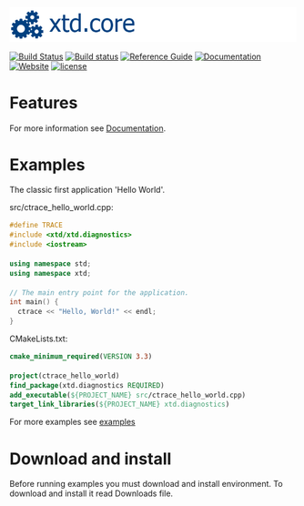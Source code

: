 [![environment](docs/pictures/header.png)](https://gammasoft71.wixsite.com/xtd-environment)

[![Build Status](https://travis-ci.org/gammasoft71/xtd_diagnostics.svg?branch=master)](https://travis-ci.org/gammasoft71/xtd_diagnostics)
[![Build status](https://ci.appveyor.com/api/projects/status/2nlokdfs0w3c3jdx?svg=true)](https://ci.appveyor.com/project/gammasoft71/xtd-diagnostics)
[![Reference Guide](https://img.shields.io/badge/code-Reference_Guide-brightgreen.svg)](https://codedocs.xyz/gammasoft71/xtd_diagnostics/)
[![Documentation](https://img.shields.io/badge/wiki-Documentaions-brightgreen.svg)](./README.md)
[![Website](https://img.shields.io/website-up-down-green-red/http/shields.io.svg?label=xtd-environment%20website)](https://gammasoft71.wixsite.com/xtd-environment)
[![license](https://img.shields.io/github/license/gammasoft71/xtd.environment.svg)](LICENSE.md)
<!--- [![Download diagnostics](https://img.shields.io/sourceforge/dt/environmentpro.svg)](https://sourceforge.net/projects/environmentpro//files/latest/download) --->
<!--- [![GitHub top language](https://img.shields.io/github/languages/top/gammasoft71/xtd.environment.svg)](README.md) --->
<!--- [![Windows](https://img.shields.io/badge/os-Windows-004080.svg)](README.md) --->
<!--- [![macOS](https://img.shields.io/badge/os-macOS-004080.svg)](README.md) --->
<!--- [![Linux](https://img.shields.io/badge/os-Linux-004080.svg)](README.md) --->
<!--- [![codecov](https://codecov.io/gh/gammasoft71/xtd.environment/branch/master/graph/badge.svg)](https://codecov.io/gh/gammasoft71/xtd.environment) --->

# Features

For more information see [Documentation](docs).

# Examples

The classic first application 'Hello World'.

src/ctrace_hello_world.cpp:

```c++
#define TRACE
#include <xtd/xtd.diagnostics>
#include <iostream>

using namespace std;
using namespace xtd;

// The main entry point for the application.
int main() {
  ctrace << "Hello, World!" << endl;
}
```

CMakeLists.txt:

```cmake
cmake_minimum_required(VERSION 3.3)

project(ctrace_hello_world)
find_package(xtd.diagnostics REQUIRED)
add_executable(${PROJECT_NAME} src/ctrace_hello_world.cpp)
target_link_libraries(${PROJECT_NAME} xtd.diagnostics)
```

For more examples see [examples](examples)

# Download and install

Before running examples you must download and install environment. To download and install it read Downloads file.

